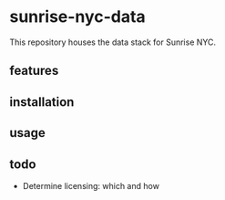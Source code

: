 # sunrise-nyc-data

This repository houses the data stack for Sunrise NYC.


## features

## installation

## usage

## todo

- Determine licensing: which and how
